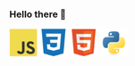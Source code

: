 ### Hello there 👋

<!--
**NicholasTerek/NicholasTerek** is a ✨ _special_ ✨ repository because its `README.md` (this file) appears on your GitHub profile.

Here are some ideas to get you started:

- 🔭 I’m currently working on ...
- 🌱 I’m currently learning ...
- 👯 I’m looking to collaborate on ...
- 🤔 I’m looking for help with ...
- 💬 Ask me about ...
- 📫 How to reach me: ...
- 😄 Pronouns: ...
- ⚡ Fun fact: ...
-->


<div>
  <img src="https://github.com/devicons/devicon/blob/master/icons/javascript/javascript-original.svg" alt="JavaScript logo" width="50" height="50">
  <img src="https://github.com/devicons/devicon/blob/master/icons/css3/css3-plain.svg" alt="JavaScript logo" width="50" height="50">
  <img src="https://github.com/devicons/devicon/blob/master/icons/html5/html5-original.svg" alt="JavaScript logo" width="50" height="50">
  <img src="https://github.com/devicons/devicon/blob/master/icons/python/python-original.svg" alt="Python logo" width="50" height="50">
</div>


